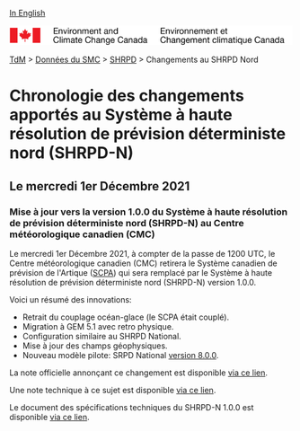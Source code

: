 [In English](changelog_hrdps-nord_en.md)

![ECCC logo](../../img_eccc-logo.png)

[TdM](../../readme_fr.md) > [Données du SMC](../readme_fr.md) > [SHRPD](readme_hrdps_fr.md) > Changements au SHRPD Nord

# Chronologie des changements apportés au Système à haute résolution de prévision déterministe nord (SHRPD-N)

## Le mercredi 1er Décembre 2021

### Mise à jour vers la version 1.0.0 du Système à haute résolution de prévision déterministe nord (SHRPD-N) au Centre météorologique canadien (CMC)

Le mercredi 1er Décembre 2021, à compter de la passe de 1200 UTC, le Centre météorologique canadien (CMC) retirera le Système canadien de prévision de l'Artique ([SCPA](../nwp_caps/changelog_caps_fr#le-mercredi-1er-decembre-2021)) qui sera remplacé par le Système à haute résolution de prévision déterministe nord (SHRPD-N) version 1.0.0.

Voici un résumé des innovations: 
* Retrait du couplage océan-glace (le SCPA était couplé).
* Migration à GEM 5.1 avec retro physique.
* Configuration similaire au SHRPD National.
* Mise à jour des champs géophysiques.
* Nouveau modèle pilote: SRPD National [version 8.0.0](../nwp_rdps/changelog_rdps_fr.md#le-mercredi-1er-decembre-2021).

La note officielle annonçant ce changement est disponible [via ce lien](http://dd.meteo.gc.ca/doc/genots/2021/11/26/NOCN03_CWAO_262118___50159).

Une note technique à ce sujet est disponible [via ce lien](https://collaboration.cmc.ec.gc.ca/cmc/cmoi/product_guide/docs/tech_notes/technote_hrdps-n_100_f.pdf).

Le document des spécifications techniques du SHRPD-N 1.0.0 est disponible [via ce lien](https://collaboration.cmc.ec.gc.ca/cmc/cmoi/product_guide/docs/tech_specifications/tech_specifications_HRDPS-N_1.1.0_f.pdf).

